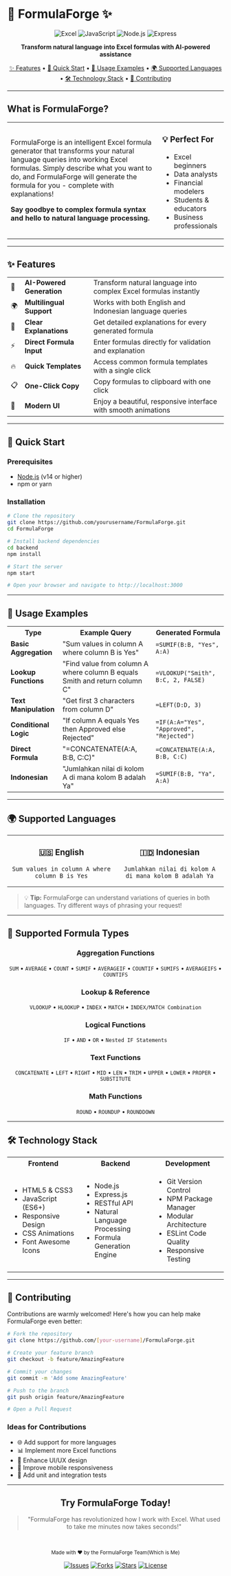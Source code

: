 # 🧪 FormulaForge ✨

<div align="center">

<img src="https://img.shields.io/badge/Excel-217346?style=for-the-badge&logo=microsoft-excel&logoColor=white" alt="Excel"/>
<img src="https://img.shields.io/badge/JavaScript-F7DF1E?style=for-the-badge&logo=javascript&logoColor=black" alt="JavaScript"/>
<img src="https://img.shields.io/badge/Node.js-339933?style=for-the-badge&logo=nodedotjs&logoColor=white" alt="Node.js"/>
<img src="https://img.shields.io/badge/Express-000000?style=for-the-badge&logo=express&logoColor=white" alt="Express"/>

**Transform natural language into Excel formulas with AI-powered assistance**

[✨ Features](#-features) • 
[🚀 Quick Start](#-quick-start) • 
[🎯 Usage Examples](#-usage-examples) • 
[🌍 Supported Languages](#-supported-languages) • 
[🛠️ Technology Stack](#️-technology-stack) • 
[📝 Contributing](#-contributing)

</div>

---

## What is FormulaForge?

<div align="center">
<table>
<tr>
<td width="70%">

FormulaForge is an intelligent Excel formula generator that transforms your natural language queries into working Excel formulas. Simply describe what you want to do, and FormulaForge will generate the formula for you - complete with explanations!

**Say goodbye to complex formula syntax and hello to natural language processing.**

</td>
<td width="30%">

<h3>💡 Perfect For</h3>
<ul>
  <li>Excel beginners</li>
  <li>Data analysts</li>
  <li>Financial modelers</li>
  <li>Students & educators</li>
  <li>Business professionals</li>
</ul>

</td>
</tr>
</table>
</div>

---

## ✨ Features

<div align="center">
<table>
<tr>
<td>🤖</td>
<td><b>AI-Powered Generation</b></td>
<td>Transform natural language into complex Excel formulas instantly</td>
</tr>
<tr>
<td>🌍</td>
<td><b>Multilingual Support</b></td>
<td>Works with both English and Indonesian language queries</td>
</tr>
<tr>
<td>📝</td>
<td><b>Clear Explanations</b></td>
<td>Get detailed explanations for every generated formula</td>
</tr>
<tr>
<td>⚡</td>
<td><b>Direct Formula Input</b></td>
<td>Enter formulas directly for validation and explanation</td>
</tr>
<tr>
<td>🔥</td>
<td><b>Quick Templates</b></td>
<td>Access common formula templates with a single click</td>
</tr>
<tr>
<td>📋</td>
<td><b>One-Click Copy</b></td>
<td>Copy formulas to clipboard with one click</td>
</tr>
<tr>
<td>💅</td>
<td><b>Modern UI</b></td>
<td>Enjoy a beautiful, responsive interface with smooth animations</td>
</tr>
</table>
</div>

---

## 🚀 Quick Start

### Prerequisites

- [Node.js](https://nodejs.org/) (v14 or higher)
- npm or yarn

### Installation

```bash
# Clone the repository
git clone https://github.com/yourusername/FormulaForge.git
cd FormulaForge

# Install backend dependencies
cd backend
npm install

# Start the server
npm start

# Open your browser and navigate to http://localhost:3000
```

---

## 🎯 Usage Examples

<div align="center">
<table>
<tr>
<th>Type</th>
<th>Example Query</th>
<th>Generated Formula</th>
</tr>
<tr>
<td><b>Basic Aggregation</b></td>
<td>"Sum values in column A where column B is Yes"</td>
<td><code>=SUMIF(B:B, "Yes", A:A)</code></td>
</tr>
<tr>
<td><b>Lookup Functions</b></td>
<td>"Find value from column A where column B equals Smith and return column C"</td>
<td><code>=VLOOKUP("Smith", B:C, 2, FALSE)</code></td>
</tr>
<tr>
<td><b>Text Manipulation</b></td>
<td>"Get first 3 characters from column D"</td>
<td><code>=LEFT(D:D, 3)</code></td>
</tr>
<tr>
<td><b>Conditional Logic</b></td>
<td>"If column A equals Yes then Approved else Rejected"</td>
<td><code>=IF(A:A="Yes", "Approved", "Rejected")</code></td>
</tr>
<tr>
<td><b>Direct Formula</b></td>
<td>"=CONCATENATE(A:A, B:B, C:C)"</td>
<td><code>=CONCATENATE(A:A, B:B, C:C)</code></td>
</tr>
<tr>
<td><b>Indonesian</b></td>
<td>"Jumlahkan nilai di kolom A di mana kolom B adalah Ya"</td>
<td><code>=SUMIF(B:B, "Ya", A:A)</code></td>
</tr>
</table>
</div>

---

## 🌍 Supported Languages

<div align="center">
<table>
<tr>
<td width="50%" align="center">
<h3>🇺🇸 English</h3>

```
Sum values in column A where column B is Yes
```

</td>
<td width="50%" align="center">
<h3>🇮🇩 Indonesian</h3>

```
Jumlahkan nilai di kolom A di mana kolom B adalah Ya
```

</td>
</tr>
</table>
</div>

> 💡 **Tip:** FormulaForge can understand variations of queries in both languages. Try different ways of phrasing your request!

---

## 🧩 Supported Formula Types

<div align="center">

### Aggregation Functions
`SUM` • `AVERAGE` • `COUNT` • `SUMIF` • `AVERAGEIF` • `COUNTIF` • `SUMIFS` • `AVERAGEIFS` • `COUNTIFS`

### Lookup & Reference
`VLOOKUP` • `HLOOKUP` • `INDEX` • `MATCH` • `INDEX/MATCH Combination`

### Logical Functions
`IF` • `AND` • `OR` • `Nested IF Statements`

### Text Functions
`CONCATENATE` • `LEFT` • `RIGHT` • `MID` • `LEN` • `TRIM` • `UPPER` • `LOWER` • `PROPER` • `SUBSTITUTE`

### Math Functions
`ROUND` • `ROUNDUP` • `ROUNDDOWN`

</div>

---

## 🛠️ Technology Stack

<div align="center">
<table>
<tr>
<th width="33%">Frontend</th>
<th width="33%">Backend</th>
<th width="33%">Development</th>
</tr>
<tr>
<td>

- HTML5 & CSS3
- JavaScript (ES6+)
- Responsive Design
- CSS Animations
- Font Awesome Icons

</td>
<td>

- Node.js
- Express.js
- RESTful API
- Natural Language Processing
- Formula Generation Engine

</td>
<td>

- Git Version Control
- NPM Package Manager
- Modular Architecture
- ESLint Code Quality
- Responsive Testing

</td>
</tr>
</table>
</div>

---

## 📝 Contributing

Contributions are warmly welcomed! Here's how you can help make FormulaForge even better:

```bash
# Fork the repository
git clone https://github.com/[your-username]/FormulaForge.git

# Create your feature branch
git checkout -b feature/AmazingFeature

# Commit your changes
git commit -m 'Add some AmazingFeature'

# Push to the branch
git push origin feature/AmazingFeature

# Open a Pull Request
```

### Ideas for Contributions

- 🌐 Add support for more languages
- 📊 Implement more Excel functions
- 🎨 Enhance UI/UX design
- 📱 Improve mobile responsiveness
- 🧪 Add unit and integration tests

---

<div align="center">

## Try FormulaForge Today!

<blockquote>
<p>"FormulaForge has revolutionized how I work with Excel. What used to take me minutes now takes seconds!"</p>
</blockquote>

<br>

<p>
<small>Made with ❤️ by the FormulaForge Team(Which is Me)</small>
</p>

<a href="https://github.com/Fauzananam/Formula-Forge/issues"><img src="https://img.shields.io/github/issues/yourusername/FormulaForge?style=flat-square" alt="Issues"/></a>
<a href="https://github.com/Fauzananam/Formula-Forge/network/members"><img src="https://img.shields.io/github/forks/yourusername/FormulaForge?style=flat-square" alt="Forks"/></a>
<a href="https://github.com/Fauzananam/Formula-Forge/stargazers"><img src="https://img.shields.io/github/stars/yourusername/FormulaForge?style=flat-square" alt="Stars"/></a>
<a href="https://github.com/Fauzananam/Formula-Forge/blob/master/LICENSE"><img src="https://img.shields.io/github/license/yourusername/FormulaForge?style=flat-square" alt="License"/></a>

</div>
